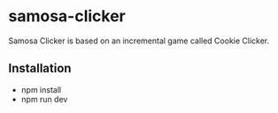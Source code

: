 # samosa-clicker

Samosa Clicker is based on an incremental game called Cookie Clicker.

## Installation
- npm install
- npm run dev
